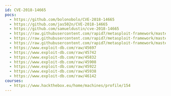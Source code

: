 ```yaml
---
id: CVE-2018-14665
pocs:
  - https://github.com/bolonobolo/CVE-2018-14665
  - https://github.com/jas502n/CVE-2018-14665
  - https://github.com/samueldustin/cve-2018-14665
  - https://raw.githubusercontent.com/rapid7/metasploit-framework/master/modules/exploits/aix/local/xorg_x11_server.rb
  - https://raw.githubusercontent.com/rapid7/metasploit-framework/master/modules/exploits/multi/local/xorg_x11_suid_server.rb
  - https://raw.githubusercontent.com/rapid7/metasploit-framework/master/modules/exploits/multi/local/xorg_x11_suid_server_modulepath.rb
  - https://www.exploit-db.com/raw/45697
  - https://www.exploit-db.com/raw/45742
  - https://www.exploit-db.com/raw/45832
  - https://www.exploit-db.com/raw/45908
  - https://www.exploit-db.com/raw/45922
  - https://www.exploit-db.com/raw/45938
  - https://www.exploit-db.com/raw/46142
courses:
  - https://www.hackthebox.eu/home/machines/profile/154
---
```

